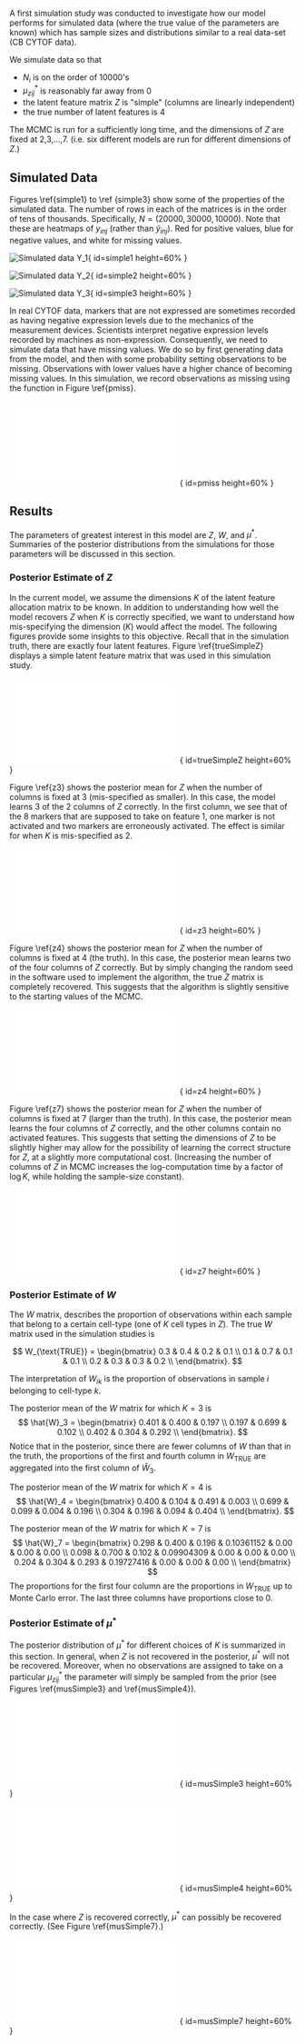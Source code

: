A first simulation study was conducted to investigate how our model 
performs for simulated data (where the true value of the parameters are known)
which has sample sizes and distributions similar to a real data-set
(CB CYTOF data).

We simulate data so that

- $N_i$ is on the order of 10000's
- $\mu_{zij}^*$ is reasonably far away from 0
- the latent feature matrix $Z$ is "simple" (columns are linearly independent)
- the true number of latent features is 4

The MCMC is run for a sufficiently long time, and the dimensions of $Z$ are fixed
at 2,3,...,7. (i.e. six different models are run for different dimensions of $Z$.)

## Simulated Data

Figures \ref{simple1} to \ref {simple3} show some of the properties of the
simulated data. The number of rows in each of the matrices is in the order of
tens of thousands. Specifically, $N=(20000, 30000, 10000)$. Note that these
are heatmaps of $y_{inj}$ (rather than $\tilde y_{inj}$). Red for positive
values, blue for negative values, and white for missing values.

![Simulated data $Y_1$](img/simple/rawDat001.png){ id=simple1 height=60% }

![Simulated data $Y_2$](img/simple/rawDat002.png){ id=simple2 height=60% }

![Simulated data $Y_3$](img/simple/rawDat003.png){ id=simple3 height=60% }

In real CYTOF data, markers that are not expressed are sometimes recorded as
having negative expression levels due to the mechanics of the measurement
devices. Scientists interpret negative expression levels recorded by machines
as non-expression. Consequently, we need to simulate data that have missing values.
We do so by first generating data from the model, and then with some probability
setting observations to be missing. Observations with lower values have a 
higher chance of becoming missing values. In this simulation, we record
observations as missing using the function in Figure \ref{pmiss}.


![Probability of missing](img/simple/prob_miss.pdf){ id=pmiss height=60% }


## Results

The parameters of greatest interest in this model are $Z$, $W$, and $\mu^*$.
Summaries of the posterior distributions from the simulations for those parameters
will be discussed in this section.

### Posterior Estimate of $Z$

In the current model, we assume the dimensions $K$ of the latent feature
allocation matrix to be known. In addition to understanding how well the model
recovers $Z$ when $K$ is correctly specified, we want to understand how
mis-specifying the dimension ($K$) would affect the model. The following
figures provide some insights to this objective. Recall that in the simulation
truth, there are exactly four latent features. Figure \ref{trueSimpleZ}
displays a simple latent feature matrix that was used in this simulation study.

![A simple $Z$ matrix used for simulation study I.](img/simple/trueZ.pdf){ id=trueSimpleZ height=60% }

Figure \ref{z3} shows the posterior mean for $Z$ when the number of columns is 
fixed at 3 (mis-specified as smaller). In this case, the model learns 3 of the
2 columns of $Z$ correctly. In the first column, we see that of the 8 markers that
are supposed to take on feature 1, one marker is not activated and two markers
are erroneously activated. The effect is similar for when $K$ is mis-specified
as 2.

![$Z$ Posterior mean for 3 columns](img/simple/Z_k3.pdf){ id=z3 height=60% }

Figure \ref{z4} shows the posterior mean for $Z$ when the number of columns is 
fixed at 4 (the truth). In this case, the posterior mean learns two of the four
columns of $Z$ correctly. But by simply changing the random seed in the software
used to implement the algorithm, the true $Z$ matrix is completely recovered. This
suggests that the algorithm is slightly sensitive to the starting values 
of the MCMC. 

![$Z$ Posterior mean for 4 columns](img/simple/Z_k4.pdf){ id=z4 height=60% }

Figure \ref{z7} shows the posterior mean for $Z$ when the number of columns is
fixed at 7 (larger than the truth). In this case, the posterior mean learns the
four columns of $Z$ correctly, and the other columns contain no activated
features. This suggests that setting the dimensions of $Z$ to be slightly
higher may allow for the possibility of learning the correct structure for $Z$,
at a slightly more computational cost. (Increasing the number of columns of
$Z$ in MCMC increases the log-computation time by a factor of $\log K$, while
holding the sample-size constant). 

![$Z$ Posterior mean for 7 columns](img/simple/Z_k7.pdf){ id=z7 height=60% }

### Posterior Estimate of $W$

The $W$ matrix, describes the proportion of observations within each sample
that belong to a certain cell-type (one of $K$ cell types in $Z$).
The true $W$ matrix used in the simulation studies is 

$$
W_{\text{TRUE}} = 
\begin{bmatrix}
0.3 &  0.4 &  0.2  & 0.1 \\
0.1 &  0.7 &  0.1  & 0.1 \\
0.2 &  0.3 &  0.3  & 0.2 \\
\end{bmatrix}.
$$

The interpretation of $W_{ik}$ is the proportion of observations in sample $i$
belonging to cell-type $k$.

The posterior mean of the $W$ matrix for which $K=3$ is
$$
\hat{W}_3 =
\begin{bmatrix}
0.401 & 0.400 & 0.197 \\
0.197 & 0.699 & 0.102 \\
0.402 & 0.304 & 0.292 \\
\end{bmatrix}.
$$
Notice that in the posterior, since there are fewer columns of $W$ than that in
the truth, the proportions of the first and fourth column in $W_{\text{TRUE}}$
are aggregated into the first column of $\hat W_3$.

The posterior mean of the $W$ matrix for which $K=4$ is
$$
\hat{W}_4 =
\begin{bmatrix}
0.400 & 0.104 & 0.491 & 0.003 \\
0.699 & 0.099 & 0.004 & 0.196 \\
0.304 & 0.196 & 0.094 & 0.404 \\
\end{bmatrix}.
$$


The posterior mean of the $W$ matrix for which $K=7$ is
$$
\hat{W}_7 =
\begin{bmatrix}
0.298 & 0.400 & 0.196 & 0.10361152 & 0.00 & 0.00 & 0.00 \\
0.098 & 0.700 & 0.102 & 0.09904309 & 0.00 & 0.00 & 0.00 \\
0.204 & 0.304 & 0.293 & 0.19727416 & 0.00 & 0.00 & 0.00 \\
\end{bmatrix}
$$
The proportions for the first four column are the proportions in
$W_\text{TRUE}$ up to Monte Carlo error. The last three columns have
proportions close to 0.


### Posterior Estimate of $\mu^*$

The posterior distribution of $\mu^*$ for different choices of $K$ is
summarized in this section. In general, when $Z$ is not recovered in the posterior,
$\mu^*$ will not be recovered. Moreover, when no observations are assigned to
take on a particular $\mu^*_{zij}$ the parameter will simply be sampled from the
prior (see Figures \ref{musSimple3} and \ref{musSimple4}).

![$\mu^*$ Posterior mean vs. true $\mu^*$ for $K=3$](img/simple/mus_k3.pdf){ id=musSimple3 height=60% }

![$\mu^*$ Posterior mean vs. true $\mu^*$ for $K=4$](img/simple/mus_k4.pdf){ id=musSimple4 height=60% }

In the case where $Z$ is recovered correctly, $\mu^*$ can possibly be recovered
correctly. (See Figure \ref{musSimple7}.)

![$\mu^*$ Posterior mean vs. true $\mu^*$ for $K=7$](img/simple/mus_k7.pdf){ id=musSimple7 height=60% }
